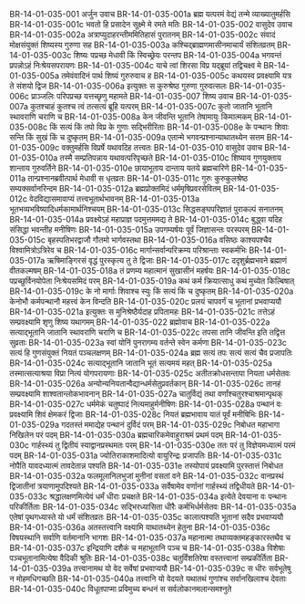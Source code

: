 BR-14-01-035-001	अर्जुन उवाच
BR-14-01-035-001a	ब्रह्म यत्परमं वेद्यं तन्मे व्याख्यातुमर्हसि
BR-14-01-035-001c	भवतो हि प्रसादेन सूक्ष्मे मे रमते मतिः
BR-14-01-035-002	वासुदेव उवाच
BR-14-01-035-002a	अत्राप्युदाहरन्तीममितिहासं पुरातनम्
BR-14-01-035-002c	संवादं मोक्षसंयुक्तं शिष्यस्य गुरुणा सह
BR-14-01-035-003a	कश्चिद्ब्राह्मणमासीनमाचार्यं संशितव्रतम्
BR-14-01-035-003c	शिष्यः पप्रच्छ मेधावी किं स्विच्छ्रेयः परन्तप
BR-14-01-035-004a	भगवन्तं प्रपन्नोऽहं निःश्रेयसपरायणः
BR-14-01-035-004c	याचे त्वां शिरसा विप्र यद्ब्रूयां तद्विचक्ष्व मे
BR-14-01-035-005a	तमेवंवादिनं पार्थ शिष्यं गुरुरुवाच ह
BR-14-01-035-005c	कथयस्व प्रवक्ष्यामि यत्र ते संशयो द्विज
BR-14-01-035-006a	इत्युक्तः स कुरुश्रेष्ठ गुरुणा गुरुवत्सलः
BR-14-01-035-006c	प्राञ्जलिः परिपप्रच्छ यत्तच्छृणु महामते
BR-14-01-035-007	शिष्य उवाच
BR-14-01-035-007a	कुतश्चाहं कुतश्च त्वं तत्सत्यं ब्रूहि यत्परम्
BR-14-01-035-007c	कुतो जातानि भूतानि स्थावराणि चराणि च
BR-14-01-035-008a	केन जीवन्ति भूतानि तेषामायुः किमात्मकम्
BR-14-01-035-008c	किं सत्यं किं तपो विप्र के गुणाः सद्भिरीरिताः
BR-14-01-035-008e	के पन्थानः शिवाः सन्ति किं सुखं किं च दुष्कृतम्
BR-14-01-035-009a	एतान्मे भगवन्प्रश्नान्याथातथ्येन सत्तम
BR-14-01-035-009c	वक्तुमर्हसि विप्रर्षे यथावदिह तत्त्वतः
BR-14-01-035-010	वासुदेव उवाच
BR-14-01-035-010a	तस्मै सम्प्रतिपन्नाय यथावत्परिपृच्छते
BR-14-01-035-010c	शिष्याय गुणयुक्ताय शान्ताय गुरुवर्तिने
BR-14-01-035-010e	छायाभूताय दान्ताय यतये ब्रह्मचारिणे
BR-14-01-035-011a	तान्प्रश्नानब्रवीत्पार्थ मेधावी स धृतव्रतः
BR-14-01-035-011c	गुरुः कुरुकुलश्रेष्ठ सम्यक्सर्वानरिन्दम
BR-14-01-035-012a	ब्रह्मप्रोक्तमिदं धर्ममृषिप्रवरसेवितम्
BR-14-01-035-012c	वेदविद्यासमावाप्यं तत्त्वभूतार्थभावनम्
BR-14-01-035-013a	भूतभव्यभविष्यादिधर्मकामार्थनिश्चयम्
BR-14-01-035-013c	सिद्धसङ्घपरिज्ञातं पुराकल्पं सनातनम्
BR-14-01-035-014a	प्रवक्ष्येऽहं महाप्राज्ञ पदमुत्तममद्य ते
BR-14-01-035-014c	बुद्ध्वा यदिह संसिद्धा भवन्तीह मनीषिणः
BR-14-01-035-015a	उपगम्यर्षयः पूर्वं जिज्ञासन्तः परस्परम्
BR-14-01-035-015c	बृहस्पतिभरद्वाजौ गौतमो भार्गवस्तथा
BR-14-01-035-016a	वसिष्ठः काश्यपश्चैव विश्वामित्रोऽत्रिरेव च
BR-14-01-035-016c	मार्गान्सर्वान्परिक्रम्य परिश्रान्ताः स्वकर्मभिः
BR-14-01-035-017a	ऋषिमाङ्गिरसं वृद्धं पुरस्कृत्य तु ते द्विजाः
BR-14-01-035-017c	ददृशुर्ब्रह्मभवने ब्रह्माणं वीतकल्मषम्
BR-14-01-035-018a	तं प्रणम्य महात्मानं सुखासीनं महर्षयः
BR-14-01-035-018c	पप्रच्छुर्विनयोपेता निःश्रेयसमिदं परम्
BR-14-01-035-019a	कथं कर्म क्रियात्साधु कथं मुच्येत किल्बिषात्
BR-14-01-035-019c	के नो मार्गाः शिवाश्च स्युः किं सत्यं किं च दुष्कृतम्
BR-14-01-035-020a	केनोभौ कर्मपन्थानौ महत्त्वं केन विन्दति
BR-14-01-035-020c	प्रलयं चापवर्गं च भूतानां प्रभवाप्ययौ
BR-14-01-035-021a	इत्युक्तः स मुनिश्रेष्ठैर्यदाह प्रपितामहः
BR-14-01-035-021c	तत्तेऽहं सम्प्रवक्ष्यामि शृणु शिष्य यथागमम्
BR-14-01-035-022	ब्रह्मोवाच
BR-14-01-035-022a	सत्याद्भूतानि जातानि स्थावराणि चराणि च
BR-14-01-035-022c	तपसा तानि जीवन्ति इति तद्वित्त सुव्रताः
BR-14-01-035-023a	स्वां योनिं पुनरागम्य वर्तन्ते स्वेन कर्मणा
BR-14-01-035-023c	सत्यं हि गुणसंयुक्तं नियतं पञ्चलक्षणम्
BR-14-01-035-024a	ब्रह्म सत्यं तपः सत्यं सत्यं चैव प्रजापतिः
BR-14-01-035-024c	सत्याद्भूतानि जातानि भूतं सत्यमयं महत्
BR-14-01-035-025a	तस्मात्सत्याश्रया विप्रा नित्यं योगपरायणाः
BR-14-01-035-025c	अतीतक्रोधसन्तापा नियता धर्मसेतवः
BR-14-01-035-026a	अन्योन्यनियतान्वैद्यान्धर्मसेतुप्रवर्तकान्
BR-14-01-035-026c	तानहं सम्प्रवक्ष्यामि शाश्वतान्लोकभावनान्
BR-14-01-035-027a	चातुर्विद्यं तथा वर्णांश्चतुरश्चाश्रमान्पृथक्
BR-14-01-035-027c	धर्ममेकं चतुष्पादं नित्यमाहुर्मनीषिणः
BR-14-01-035-028a	पन्थानं वः प्रवक्ष्यामि शिवं क्षेमकरं द्विजाः
BR-14-01-035-028c	नियतं ब्रह्मभावाय यातं पूर्वं मनीषिभिः
BR-14-01-035-029a	गदतस्तं ममाद्येह पन्थानं दुर्विदं परम्
BR-14-01-035-029c	निबोधत महाभागा निखिलेन परं पदम्
BR-14-01-035-030a	ब्रह्मचारिकमेवाहुराश्रमं प्रथमं पदम्
BR-14-01-035-030c	गार्हस्थ्यं तु द्वितीयं स्याद्वानप्रस्थमतः परम्
BR-14-01-035-030e	ततः परं तु विज्ञेयमध्यात्मं परमं पदम्
BR-14-01-035-031a	ज्योतिराकाशमादित्यो वायुरिन्द्रः प्रजापतिः
BR-14-01-035-031c	नोपैति यावदध्यात्मं तावदेतान्न पश्यति
BR-14-01-035-031e	तस्योपायं प्रवक्ष्यामि पुरस्तात्तं निबोधत
BR-14-01-035-032a	फलमूलानिलभुजां मुनीनां वसतां वने
BR-14-01-035-032c	वानप्रस्थं द्विजातीनां त्रयाणामुपदिश्यते
BR-14-01-035-033a	सर्वेषामेव वर्णानां गार्हस्थ्यं तद्विधीयते
BR-14-01-035-033c	श्रद्धालक्षणमित्येवं धर्मं धीराः प्रचक्षते
BR-14-01-035-034a	इत्येते देवयाना वः पन्थानः परिकीर्तिताः
BR-14-01-035-034c	सद्भिरध्यासिता धीरैः कर्मभिर्धर्मसेतवः
BR-14-01-035-035a	एतेषां पृथगध्यास्ते यो धर्मं संशितव्रतः
BR-14-01-035-035c	कालात्पश्यति भूतानां सदैव प्रभवाप्ययौ
BR-14-01-035-036a	अतस्तत्त्वानि वक्ष्यामि याथातथ्येन हेतुना
BR-14-01-035-036c	विषयस्थानि सर्वाणि वर्तमानानि भागशः
BR-14-01-035-037a	महानात्मा तथाव्यक्तमहङ्कारस्तथैव च
BR-14-01-035-037c	इन्द्रियाणि दशैकं च महाभूतानि पञ्च च
BR-14-01-035-038a	विशेषाः पञ्चभूतानामित्येषा वैदिकी श्रुतिः
BR-14-01-035-038c	चतुर्विंशतिरेषा वस्तत्त्वानां सम्प्रकीर्तिता
BR-14-01-035-039a	तत्त्वानामथ यो वेद सर्वेषां प्रभवाप्ययौ
BR-14-01-035-039c	स धीरः सर्वभूतेषु न मोहमधिगच्छति
BR-14-01-035-040a	तत्त्वानि यो वेदयते यथातथं गुणांश्च सर्वानखिलाश्च देवताः
BR-14-01-035-040c	विधूतपाप्मा प्रविमुच्य बन्धनं स सर्वलोकानमलान्समश्नुते
